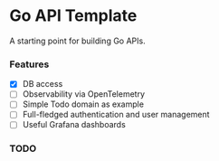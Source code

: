 # Go API Template

A starting point for building Go APIs.

### Features

- [x] DB access
- [ ] Observability via OpenTelemetry
- [ ] Simple Todo domain as example
- [ ] Full-fledged authentication and user management
- [ ] Useful Grafana dashboards

### TODO

